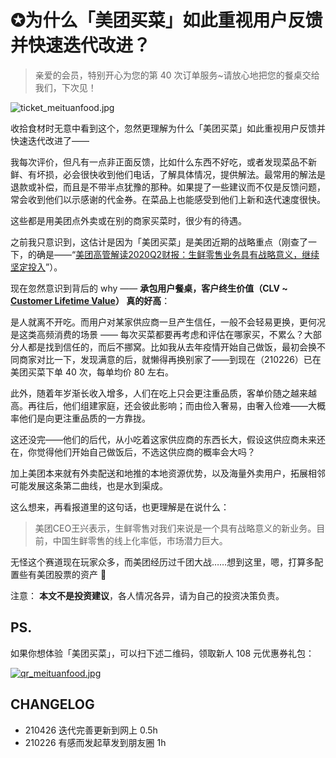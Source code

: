 # ✪为什么「美团买菜」如此重视用户反馈并快速迭代改进？

> 亲爱的会员，特别开心为您的第 40 次订单服务~请放心地把您的餐桌交给我们，下次见！



![ticket\_meituanfood.jpg](http://ishanshan.zoomquiet.top/clipping/ticket_meituanfood.jpg)

收拾食材时无意中看到这个，忽然更理解为什么「美团买菜」如此重视用户反馈并快速迭代改进了——

我每次评价，但凡有一点非正面反馈，比如什么东西不好吃，或者发现菜品不新鲜、有坏损，必会很快收到他们电话，了解具体情况，提供解法。最常用的解法是退款或补偿，而且是不带半点犹豫的那种。如果提了一些建议而不仅是反馈问题，常会收到他们以示感谢的代金券。在菜品上也能感受到他们上新和迭代速度很快。

这些都是用美团点外卖或在别的商家买菜时，很少有的待遇。

之前我只意识到，这估计是因为「美团买菜」是美团近期的战略重点（刚查了一下，的确是——“[​美团高管解读2020Q2财报：生鲜零售业务具有战略意义，继续坚定投入](https://www.36kr.com/p/850033884042761)”）。

现在忽然意识到背后的 why —— **承包用户餐桌，客户终生价值（CLV ~** [**Customer Lifetime Value**](https://en.wikipedia.org/wiki/Customer_lifetime_value)**） 真的好高**：

是人就离不开吃。而用户对某家供应商一旦产生信任，一般不会轻易更换，更何况是这类高频消费的场景 —— 每次买菜都要再考虑和评估在哪家买，不累么？大部分人都是找到信任的，而后不挪窝。比如我从去年疫情开始自己做饭，最初会换不同商家对比一下，发现满意的后，就懒得再换别家了——到现在（210226）已在美团买菜下单 40 次，每单均价 80 左右。

此外，随着年岁渐长收入增多，人们在吃上只会更注重品质，客单价随之越来越高。再往后，他们组建家庭，还会彼此影响；而由俭入奢易，由奢入俭难——大概率他们是向更注重品质的一方靠拢。

这还没完——他们的后代，从小吃着这家供应商的东西长大，假设这供应商未来还在，你觉得他们开始自己做饭后，不选这供应商的概率会大吗？

加上美团本来就有外卖配送和地推的本地资源优势，以及海量外卖用户，拓展相邻可能发展这条第二曲线，也是水到渠成。

这么想来，再看报道里的这句话，也更理解是在说什么：

> 美团CEO王兴表示，生鲜零售对我们来说是一个具有战略意义的新业务。目前，中国生鲜零售的线上化率低，市场潜力巨大。

无怪这个赛道现在玩家众多，而美团经历过千团大战……想到这里，嗯，打算多配置些有美团股票的资产 👻

注意： **本文不是投资建议**，各人情况各异，请为自己的投资决策负责。

## PS.

如果你想体验「美团买菜」，可以扫下述二维码，领取新人 108 元优惠券礼包：

[![qr\_meituanfood.jpg](https://camo.githubusercontent.com/80123070b4dd93458b538101bd12e84c78f1e1de3124aa227c02ed4de0944798/687474703a2f2f697368616e7368616e2e7a6f6f6d71756965742e746f702f636c697070696e672f71725f6d65697475616e666f6f642e6a70673f696d61676556696577322f322f772f323530)](https://camo.githubusercontent.com/80123070b4dd93458b538101bd12e84c78f1e1de3124aa227c02ed4de0944798/687474703a2f2f697368616e7368616e2e7a6f6f6d71756965742e746f702f636c697070696e672f71725f6d65697475616e666f6f642e6a70673f696d61676556696577322f322f772f323530)



## CHANGELOG

* 210426 迭代完善更新到网上 0.5h
* 210226 有感而发起草发到朋友圈 1h

